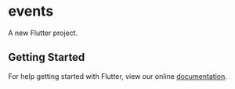 # events

A new Flutter project.

## Getting Started

For help getting started with Flutter, view our online
[documentation](https://flutter.io/).
